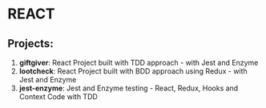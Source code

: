 # REACT

## Projects:
1. **giftgiver**: React Project built with TDD approach - with Jest and Enzyme
2. **lootcheck**: React Project built with BDD approach using Redux - with Jest and Enzyme
3. **jest-enzyme**: Jest and Enzyme testing - React, Redux, Hooks and Context Code with TDD
   